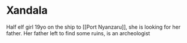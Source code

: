# Xandala
Half elf girl 19yo on the ship to [[Port Nyanzaru]], she is looking for her father. Her father left to find some ruins, is an archeologist 
